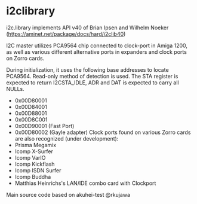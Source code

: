 # i2clibrary

i2c.library implements API v40 of Brian Ipsen and Wilhelm Noeker (https://aminet.net/package/docs/hard/i2clib40)

I2C master utilizes PCA9564 chip connected to clock-port in Amiga 1200, as well as various different alternative ports in expanders and clock ports on Zorro cards.

During initialization, it uses the following base addresses to locate PCA9564. Read-only method of detection is used. The STA register is expected to return I2CSTA_IDLE, ADR and DAT is expected to carry all NULLs.
* 0x00D80001​
* 0x00D84001​
* 0x00D88001​
* 0x00D8C001​
* 0x00D90001 (Fast Port)​
* 0x00D80002 (Gayle adapter)​
Clock ports found on various Zorro cards are also recognized (under development):
* Prisma Megamix​
* Icomp X-Surfer​
* Icomp VarIO​
* Icomp Kickflash​
* Icomp ISDN Surfer​
* Icomp Buddha
* Matthias Heinrichs's LAN/IDE combo card with Clockport

Main source code based on akuhei-test @rkujawa
